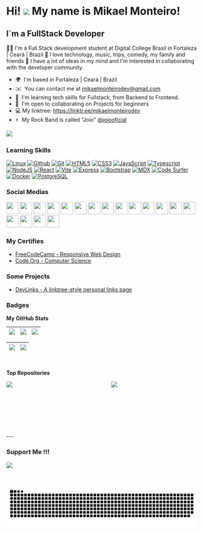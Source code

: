 Hi! ![](https://user-images.githubusercontent.com/18350557/176309783-0785949b-9127-417c-8b55-ab5a4333674e.gif) My name is Mikael Monteiro!
=======================================================================================================================================

I´m a FullStack Developer
----------------------------------

👨‍💻 I'm a Full Stack development student at Digital College Brasil in Fortaleza | Ceará | Brazil 🤩 I love technology, music, trips, comedy, my family and friends 🤔 I have a lot of ideas in my mind and I'm interested in collaborating with the developer community.

* 🌍  I'm based in Fortaleza | Ceará | Brazil
* ✉️  You can contact me at [mikaelmonteirodev@gmail.com](mailto:mikaelmonteirodev@gmail.com)
* 🧠  I'm learning tech skills for Fullstack, from Backend to Frontend.
* 🤝  I'm open to collaborating on Projects for beginners
* 💻  My linktree: https://linktr.ee/mikaelmonteirodev
* ⚡  My Rock Band is called "Joio" [@joiooficial](http://instagram.com/bandajoio)

<a href="https://www.github.com/mikaelmonteirodev" target="_blank" rel="noreferrer"><img src="https://img.shields.io/github/followers/mikaelmonteirodev?logo=github&style=for-the-badge&color=0891b2&labelColor=1c1917"/></a>

### Learning Skills
<p align="left">
<a href="https://ubuntu.com" target="_blank" rel="noreferrer"><img src="https://cdn.jsdelivr.net/gh/devicons/devicon/icons/linux/linux-original.svg" height="36" alt="Linux" /></a>
<a href="https://www.github.com/mikaelmonteirodev" target="_blank" rel="noreferrer"><img src="https://raw.githubusercontent.com/danielcranney/readme-generator/main/public/icons/socials/github.svg" width="36" height="36" alt="Github" /></a>
<a href="https://git-scm.com" target="_blank" rel="noreferrer"><img src="https://raw.githubusercontent.com/danielcranney/readme-generator/main/public/icons/skills/git-colored.svg" width="36" height="36" alt="Git" /></a>
<a href="https://developer.mozilla.org/en-US/docs/Glossary/HTML5" target="_blank" rel="noreferrer"><img src="https://raw.githubusercontent.com/danielcranney/readme-generator/main/public/icons/skills/html5-colored.svg" width="36" height="36" alt="HTML5" /></a>
<a href="https://www.w3.org/TR/CSS/#css" target="_blank" rel="noreferrer"><img src="https://raw.githubusercontent.com/danielcranney/readme-generator/main/public/icons/skills/css3-colored.svg" width="36" height="36" alt="CSS3" /></a>
<a href="https://developer.mozilla.org/en-US/docs/Web/JavaScript" target="_blank" rel="noreferrer"><img src="https://raw.githubusercontent.com/danielcranney/readme-generator/main/public/icons/skills/javascript-colored.svg" width="36" height="36" alt="JavaScript" /></a>
<a href="https://typescript.com/" target="_blank" rel="noreferrer"><img src="https://raw.githubusercontent.com/danielcranney/readme-generator/main/public/icons/skills/typescript-colored.svg" width="36" height="36" alt="Typescript" /></a>
<a href="https://nodejs.org/en/" target="_blank" rel="noreferrer"><img src="https://raw.githubusercontent.com/danielcranney/readme-generator/main/public/icons/skills/nodejs-colored.svg" width="36" height="36" alt="NodeJS" /></a>
<a href="https://reactjs.org/" target="_blank" rel="noreferrer"><img src="https://raw.githubusercontent.com/danielcranney/readme-generator/main/public/icons/skills/react-colored.svg" width="36" height="36" alt="React" /></a>
<a href="https://vitejs.dev" target="_blank" rel="noreferrer"><img src="https://raw.githubusercontent.com/danielcranney/readme-generator/main/public/icons/skills/vite-colored.svg" width="36" height="36" alt="Vite" /></a>
<a href="https://expressjs.com/" target="_blank" rel="noreferrer"><img src="https://raw.githubusercontent.com/danielcranney/readme-generator/main/public/icons/skills/express-colored.svg" width="36" height="36" alt="Express" /></a>
<a href="https://getbootstrap.com/" target="_blank" rel="noreferrer"><img src="https://raw.githubusercontent.com/danielcranney/readme-generator/main/public/icons/skills/bootstrap-colored.svg" width="36" height="36" alt="Bootstrap" /></a>
<a href="https://github.com/jxnblk/mdx-deck" target="_blank" rel="noreferrer"><img src="https://seeklogo.com/images/M/mdx-logo-60628A5188-seeklogo.com.png" height="28" alt="MDX" /></a>
<a href="https://codesurfer.pomb.us" target="_blank" rel="noreferrer"><img src="https://raw.githubusercontent.com/pomber/code-surfer/948452f7c1c8adaf019e29600d7d158747a91a90/sites/docs/src/home/logo.small.svg" height="40" alt="Code Surfer" /></a>
<a href="https://www.docker.com" target="_blank" rel="noreferrer"><img src="https://img.icons8.com/color/96/000000/docker.png" height="45" alt="Docker" /></a>
<a href="https://www.postgresql.org" target="_blank" rel="noreferrer"><img src="https://cdn.icon-icons.com/icons2/2415/PNG/512/postgresql_original_wordmark_logo_icon_146392.png" height="40" alt="PostgreSQL" /></a>
</p>

### Social Medias

<p align="left">
    <a href="https://www.github.com/mikaelmonteirodev" target="_blank" rel="noreferrer"><img src="https://raw.githubusercontent.com/danielcranney/readme-generator/main/public/icons/socials/github.svg" width="32" height="32" /></a>
    <a href="https://www.linkedin.com/in/mikaelmonteiro" target="_blank" rel="noreferrer"><img src="https://raw.githubusercontent.com/danielcranney/readme-generator/main/public/icons/socials/linkedin.svg" width="32" height="32" /></a>
    <a href="https://www.freecodecamp.org/mikaelmonteirodev" target="_blank" rel="noreferrer"><img src="https://raw.githubusercontent.com/gist/Deftwun/e3756a8b518cbb354425/raw/6584db8babd6cbc4ecb35ed36f0d184a506b979e/free-code-camp-logo.svg" width="32" height="32" /></a>
    <a href="http://www.instagram.com/mikaelmonteiro" target="_blank" rel="noreferrer"><img src="https://raw.githubusercontent.com/danielcranney/readme-generator/main/public/icons/socials/instagram.svg" width="32" height="32" /></a>
    <a href="https://www.youtube.com/c/user/mikaelmonteiro" target="_blank" rel="noreferrer"><img src="https://raw.githubusercontent.com/danielcranney/readme-generator/main/public/icons/socials/youtube.svg" width="32" height="32" /></a>
    <a href="https://www.twitter.com/mikaelmonteiro" target="_blank" rel="noreferrer"><img src="https://raw.githubusercontent.com/danielcranney/readme-generator/main/public/icons/socials/twitter.svg" width="32" height="32" /></a>
    <a href="https://www.twitch.tv/mikaelmonteirodev" target="_blank" rel="noreferrer"><img src="https://raw.githubusercontent.com/danielcranney/readme-generator/main/public/icons/socials/twitch.svg" width="32" height="32" /></a>
    <a href="https://www.facebook.com/mikaelmonteiro" target="_blank" rel="noreferrer"><img src="https://raw.githubusercontent.com/danielcranney/readme-generator/main/public/icons/socials/facebook.svg" width="32" height="32" /></a>
    <a href="https://discord.com/users/mikaelmonteiro#1692" target="_blank" rel="noreferrer"><img src="https://raw.githubusercontent.com/danielcranney/readme-generator/main/public/icons/socials/discord.svg" width="32" height="32" /></a>
    <a href="https://www.stackoverflow.com/users/307999/mikael-monteiro?tab=profile" target="_blank" rel="noreferrer"><img src="https://raw.githubusercontent.com/danielcranney/readme-generator/main/public/icons/socials/stackoverflow.svg" width="32" height="32" /></a>
    <a href="https://www.codepen.io/mikaelmonteirodev" target="_blank" rel="noreferrer"><img src="https://raw.githubusercontent.com/danielcranney/readme-generator/main/public/icons/socials/codepen.svg" width="32" height="32" /></a>
    <a href="https://www.behance.com/mikaelmonteiro" target="_blank" rel="noreferrer"><img src="https://raw.githubusercontent.com/danielcranney/readme-generator/main/public/icons/socials/behance.svg" width="32" height="32" /></a>
    <a href="https://codesandbox.io/u/mikaelmonteirodev" target="_blank" rel="noreferrer"><img src="https://raw.githubusercontent.com/danielcranney/readme-generator/main/public/icons/socials/codesandbox.svg" width="32" height="32" /></a>
    <a href="https://www.dev.to/mikaelmonteirodev" target="_blank" rel="noreferrer"><img src="https://raw.githubusercontent.com/danielcranney/readme-generator/main/public/icons/socials/devdotto.svg" width="32" height="32" /></a>
    <a href="https://www.dribbble.com/mikaelmonteirodev" target="_blank" rel="noreferrer"><img src="https://raw.githubusercontent.com/danielcranney/readme-generator/main/public/icons/socials/dribbble.svg" width="32" height="32" /></a>
    <a href="https://hashnode.com/@mikaelmonteiro.hashnode.dev" target="_blank" rel="noreferrer"><img src="https://raw.githubusercontent.com/danielcranney/readme-generator/main/public/icons/socials/hashnode.svg" width="32" height="32" /></a>
    <a href="https://www.polywork.com/mikael_monteiro" target="_blank" rel="noreferrer"><img src="https://raw.githubusercontent.com/danielcranney/readme-generator/main/public/icons/socials/polywork.svg" width="32" height="32" /></a>
    <a href="http://www.medium.com/@mikaelmonteirodev" target="_blank" rel="noreferrer"><img src="https://raw.githubusercontent.com/danielcranney/readme-generator/main/public/icons/socials/medium.svg" width="32" height="32" /></a>
</p>

### My Certifies
- [FreeCodeCamp - Responsive Web Design](https://freecodecamp.org/certification/mikaelmonteirodev/responsive-web-design)
- [Code.Org - Computer Science](https://studio.code.org/print_certificates/eyJuYW1lIjoiTWlrYWVsIE1vbnRlaXJvIiwiY291cnNlIjoiZXhwcmVzcy0yMDIyIiwiZG9ub3IiOiJBVFx1MDAyNlQifQ==)

### Some Projects
- [DevLinks - A linktree-style personal links page](https://mikaelmonteirodev.github.io/devlink/)

### Badges

<b>My GitHub Stats</b>

| ![](http://github-profile-summary-cards.vercel.app/api/cards/stats?username=mikaelmonteirodev&theme=nord_dark) | ![](http://github-profile-summary-cards.vercel.app/api/cards/repos-per-language?username=mikaelmonteirodev&hide=Html&theme=nord_dark) | ![](http://github-profile-summary-cards.vercel.app/api/cards/most-commit-language?username=mikaelmonteirodev&theme=nord_dark) |
| :-: | :-: | :-: |

| ![](http://github-profile-summary-cards.vercel.app/api/cards/profile-details?username=mikaelmonteirodev&theme=nord_dark) | ![](https://github-readme-streak-stats.herokuapp.com/?user=mikaelmonteirodev&hide_border=true&date_format=M%20j%5B%2C%20Y%5D&background=2D3742&stroke=2D3742&ring=6bbbca&fire=6bbbca&currStreakNum=fff&sideNums=6bbbca&currStreakLabel=6bbbca&sideLabels=fff&dates=fff) |
| :-: | :-: |

<br>

<b>Top Repositories</b>

<p width="70%" align="center"><a href="https://github.com/mikaelmonteirodev/mikaelmonteirodev" align="left"><img align="left" width="45%" src="https://github-readme-stats.vercel.app/api/pin/?username=mikaelmonteirodev&repo=mikaelmonteirodev&title_color=0891b2&text_color=ffffff&icon_color=0891b2&bg_color=1c1917&hide_border=true&locale=en" /></a><a href="https://github.com/mikaelmonteirodev/mikaelmonteirodev.github.io" align="right"><img align="right" width="45%" src="https://github-readme-stats.vercel.app/api/pin/?username=mikaelmonteirodev&repo=mikaelmonteirodev.github.io&title_color=0891b2&text_color=ffffff&icon_color=0891b2&bg_color=1c1917&hide_border=true&locale=en" /></a></p>

<br />
<br />
<br />
<br />
<br />
<br />
<br />
<br />
---

### Support Me !!!

<a href="https://www.buymeacoffee.com/mikaelmonteiro"><img src="https://cdn.buymeacoffee.com/buttons/v2/default-yellow.png" width="200" />

<br>
<span>
    
![Snake animation](https://github.com/mikaelmonteirodev/mikaelmonteirodev/blob/output/github-contribution-grid-snake.svg)

</span>
